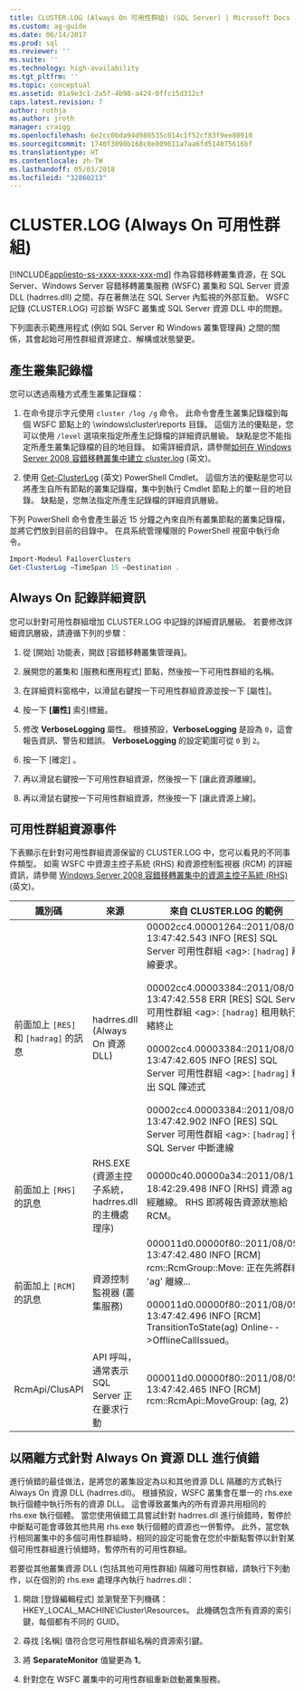 ```yaml
---
title: CLUSTER.LOG (Always On 可用性群組) (SQL Server) | Microsoft Docs
ms.custom: ag-guide
ms.date: 06/14/2017
ms.prod: sql
ms.reviewer: ''
ms.suite: ''
ms.technology: high-availability
ms.tgt_pltfrm: ''
ms.topic: conceptual
ms.assetid: 01a9e3c1-2a5f-4b98-a424-0ffc15d312cf
caps.latest.revision: 7
author: rothja
ms.author: jroth
manager: craigg
ms.openlocfilehash: 6e2cc0bda94d980535c014c1f52cf83f9ee80910
ms.sourcegitcommit: 1740f3090b168c0e809611a7aa6fd514075616bf
ms.translationtype: HT
ms.contentlocale: zh-TW
ms.lasthandoff: 05/03/2018
ms.locfileid: "32860213"
---
```

# <a name="clusterlog-always-on-availability-groups"></a>CLUSTER.LOG (Always On 可用性群組)
[!INCLUDE[appliesto-ss-xxxx-xxxx-xxx-md](../../../includes/appliesto-ss-xxxx-xxxx-xxx-md.md)]
  作為容錯移轉叢集資源，在 SQL Server、Windows Server 容錯移轉叢集服務 (WSFC) 叢集和 SQL Server 資源 DLL (hadrres.dll) 之間，存在著無法在 SQL Server 內監視的外部互動。 WSFC 記錄 (CLUSTER.LOG) 可診斷 WSFC 叢集或 SQL Server 資源 DLL 中的問題。  
  
 下列圖表示範應用程式 (例如 SQL Server 和 Windows 叢集管理員) 之間的關係，其會起始可用性群組資源建立、解構或狀態變更。  
  
## <a name="generate-cluster-log"></a>產生叢集記錄檔  
 您可以透過兩種方式產生叢集記錄檔：  
  
1.  在命令提示字元使用 `cluster /log /g` 命令。 此命令會產生叢集記錄檔到每個 WSFC 節點上的 \windows\cluster\reports 目錄。 這個方法的優點是，您可以使用 `/level` 選項來指定所產生記錄檔的詳細資訊層級。 缺點是您不能指定所產生叢集記錄檔的目的地目錄。 如需詳細資訊，請參閱[如何在 Windows Server 2008 容錯移轉叢集中建立 cluster.log](http://blogs.msdn.com/b/clustering/archive/2008/09/24/8962934.aspx) \(英文\)。  
  
2.  使用 [Get-ClusterLog](http://technet.microsoft.com/library/ee461045.aspx) \(英文\) PowerShell Cmdlet。 這個方法的優點是您可以將產生自所有節點的叢集記錄檔，集中到執行 Cmdlet 節點上的單一目的地目錄。 缺點是，您無法指定所產生記錄檔的詳細資訊層級。  
  
 下列 PowerShell 命令會產生最近 15 分鐘之內來自所有叢集節點的叢集記錄檔，並將它們放到目前的目錄中。 在具系統管理權限的 PowerShell 視窗中執行命令。  
  
```powershell  
Import-Modeul FailoverClusters   
Get-ClusterLog –TimeSpan 15 –Destination .  
```  
  
## <a name="always-on-log-verbosity"></a>Always On 記錄詳細資訊  
 您可以針對可用性群組增加 CLUSTER.LOG 中記錄的詳細資訊層級。 若要修改詳細資訊層級，請遵循下列的步驟：  
  
1.  從 [開始] 功能表，開啟 [容錯移轉叢集管理員]。  
  
2.  展開您的叢集和 [服務和應用程式] 節點，然後按一下可用性群組的名稱。  
  
3.  在詳細資料窗格中，以滑鼠右鍵按一下可用性群組資源並按一下 [屬性]。  
  
4.  按一下 **[屬性]** 索引標籤。  
  
5.  修改 **VerboseLogging** 屬性。 根據預設，**VerboseLogging** 是設為 `0`，這會報告資訊、警告和錯誤。 **VerboseLogging** 的設定範圍可從 `0` 到 `2`。  
  
6.  按一下 [確定] 。  
  
7.  再以滑鼠右鍵按一下可用性群組資源，然後按一下 [讓此資源離線]。  
  
8.  再以滑鼠右鍵按一下可用性群組資源，然後按一下 [讓此資源上線]。  
  
## <a name="availability-group-resource-events"></a>可用性群組資源事件  
 下表顯示在針對可用性群組資源保留的 CLUSTER.LOG 中，您可以看見的不同事件類型。 如需 WSFC 中資源主控子系統 (RHS) 和資源控制監視器 (RCM) 的詳細資訊，請參閱 [Windows Server 2008 容錯移轉叢集中的資源主控子系統 (RHS)](http://blogs.technet.com/b/askcore/archive/2009/11/23/resource-hosting-subsystem-rhs-in-windows-server-2008-failover-clusters.aspx) \(英文\)。  
  
|識別碼|來源|來自 CLUSTER.LOG 的範例|  
|----------------|------------|------------------------------|  
|前面加上 `[RES]` 和 `[hadrag]` 的訊息|hadrres.dll (Always On 資源 DLL)|00002cc4.00001264::2011/08/05-13:47:42.543 INFO  [RES] SQL Server 可用性群組 \<ag>: `[hadrag]` 離線要求。<br /><br /> 00002cc4.00003384::2011/08/05-13:47:42.558 ERR   [RES] SQL Server 可用性群組 \<ag>: `[hadrag]` 租用執行緒終止<br /><br /> 00002cc4.00003384::2011/08/05-13:47:42.605 INFO  [RES] SQL Server 可用性群組 \<ag>: `[hadrag]` 釋出 SQL 陳述式<br /><br /> 00002cc4.00003384::2011/08/05-13:47:42.902 INFO  [RES] SQL Server 可用性群組 \<ag>: `[hadrag]` 從 SQL Server 中斷連線|  
|前面加上 `[RHS]` 的訊息|RHS.EXE (資源主控子系統，hadrres.dll 的主機處理序)|00000c40.00000a34::2011/08/10-18:42:29.498 INFO  [RHS] 資源 ag 已經離線。 RHS 即將報告資源狀態給 RCM。|  
|前面加上 `[RCM]` 的訊息|資源控制監視器 (叢集服務)|000011d0.00000f80::2011/08/05-13:47:42.480 INFO  [RCM] rcm::RcmGroup::Move: 正在先將群組 'ag' 離線...<br /><br /> 000011d0.00000f80::2011/08/05-13:47:42.496 INFO  [RCM] TransitionToState(ag) Online-->OfflineCallIssued。|  
|RcmApi/ClusAPI|API 呼叫，通常表示 SQL Server 正在要求行動|000011d0.00000f80::2011/08/05-13:47:42.465 INFO  [RCM] rcm::RcmApi::MoveGroup: (ag, 2)|  
  
## <a name="debug-always-on-resource-dll-in-isolation"></a>以隔離方式針對 Always On 資源 DLL 進行偵錯  
 進行偵錯的最佳做法，是將您的叢集設定為以和其他資源 DLL 隔離的方式執行 Always On 資源 DLL (hadrres.dll)。 根據預設，WSFC 叢集會在單一的 rhs.exe 執行個體中執行所有的資源 DLL。 這會導致叢集內的所有資源共用相同的 rhs.exe 執行個體。 當您使用偵錯工具嘗試針對 hadrres.dll 進行偵錯時，暫停於中斷點可能會導致其他共用 rhs.exe 執行個體的資源也一併暫停。 此外，當您執行相同叢集中的多個可用性群組時，相同的設定可能會在您於中斷點暫停以針對某個可用性群組進行偵錯時，暫停所有的可用性群組。  
  
 若要從其他叢集資源 DLL (包括其他可用性群組) 隔離可用性群組，請執行下列動作，以在個別的 rhs.exe 處理序內執行 hadrres.dll：  
  
1.  開啟 [登錄編輯程式] 並瀏覽至下列機碼：HKEY_LOCAL_MACHINE\Cluster\Resources。 此機碼包含所有資源的索引鍵，每個都有不同的 GUID。  
  
2.  尋找 [名稱] 值符合您可用性群組名稱的資源索引鍵。  
  
3.  將 **SeparateMonitor** 值變更為 **1**。  
  
4.  針對您在 WSFC 叢集中的可用性群組重新啟動叢集服務。  
  
  